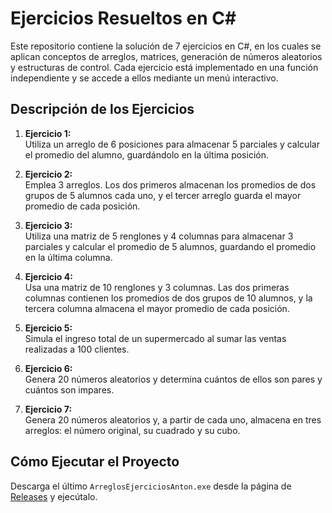 # Ejercicios Resueltos en C#

Este repositorio contiene la solución de 7 ejercicios en C#, en los cuales se aplican conceptos de arreglos, matrices, generación de números aleatorios y estructuras de control. Cada ejercicio está implementado en una función independiente y se accede a ellos mediante un menú interactivo.

## Descripción de los Ejercicios

1. **Ejercicio 1:**  
   Utiliza un arreglo de 6 posiciones para almacenar 5 parciales y calcular el promedio del alumno, guardándolo en la última posición.

2. **Ejercicio 2:**  
   Emplea 3 arreglos. Los dos primeros almacenan los promedios de dos grupos de 5 alumnos cada uno, y el tercer arreglo guarda el mayor promedio de cada posición.

3. **Ejercicio 3:**  
   Utiliza una matriz de 5 renglones y 4 columnas para almacenar 3 parciales y calcular el promedio de 5 alumnos, guardando el promedio en la última columna.

4. **Ejercicio 4:**  
   Usa una matriz de 10 renglones y 3 columnas. Las dos primeras columnas contienen los promedios de dos grupos de 10 alumnos, y la tercera columna almacena el mayor promedio de cada posición.

5. **Ejercicio 5:**  
   Simula el ingreso total de un supermercado al sumar las ventas realizadas a 100 clientes.

6. **Ejercicio 6:**  
   Genera 20 números aleatorios y determina cuántos de ellos son pares y cuántos son impares.

7. **Ejercicio 7:**  
   Genera 20 números aleatorios y, a partir de cada uno, almacena en tres arreglos: el número original, su cuadrado y su cubo.

## Cómo Ejecutar el Proyecto

Descarga el último `ArreglosEjerciciosAnton.exe` desde la página de [Releases](https://github.com/NuclearGecko74/arreglos-ejercicios-anton-olguin/releases/tag/Latest) y ejecútalo.
